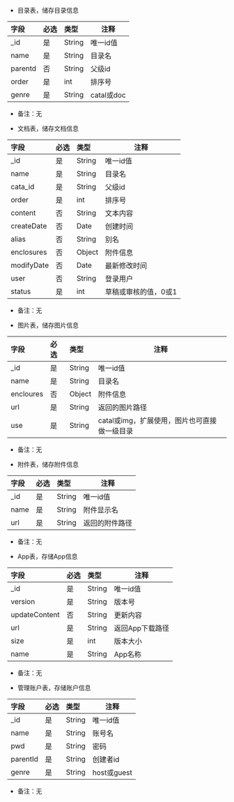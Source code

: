 
    
-  目录表，储存目录信息

|字段|必选|类型|注释|
|:----    |:-------    |:---|------      |
|_id    |是     |String |唯一id值             |
|name |是 |String |   目录名 |
|parentd |否 |String   |父级id    |
|order    | 是|int   |排序号     |
|genre |是     |String   |catal或doc  |

- 备注：无

-  文档表，储存文档信息

|字段|必选|类型|注释|
|:----    |:-------    |:---|------      |
|_id    |是     |String |唯一id值             |
|name |是 |String |   目录名 |
|cata_id |是 |String   |父级id    |
|order    | 是|int   |排序号     |
|content |否     |String   |文本内容  |
|createDate|否|Date|创建时间 |
|alias|否|String| 别名 |
|enclosures|否|Object|附件信息|
|modifyDate|否|Date|最新修改时间|
|user|否|String|登录用户|
|status|是|int|草稿或审核的值，0或1|

- 备注：无


-  图片表，储存图片信息

|字段|必选|类型|注释|
|:----    |:-------    |:---|------      |
|_id    |是     |String |唯一id值             |
|name |是 |String |   目录名 |
|encloures |否 |Object   |附件信息    |
|url    | 是|String   |返回的图片路径     |
|use |是     |String   |catal或img，扩展使用，图片也可直接做一级目录  |

- 备注：无

-  附件表，储存附件信息

|字段|必选|类型|注释|
|:----    |:-------    |:---|------      |
|_id    |是     |String |唯一id值             |
|name |是 |String |   附件显示名 |
|url    | 是|String   |返回的附件路径     |

- 备注：无

-  App表，存储App信息

|字段|必选|类型|注释|
|:----    |:-------    |:---|------      |
|_id    |是     |String |唯一id值             |
|version |是 |String |   版本号 |
|updateContent |否 |String   |更新内容    |
|url    | 是|String   |返回App下载路径     |
|size|是|int|版本大小|
|name |是     |String   |App名称  |

- 备注：无

-  管理账户表，存储账户信息

|字段|必选|类型|注释|
|:----    |:-------    |:---|------      |
|_id    |是     |String |唯一id值             |
|name |是 |String |   账号名 |
|pwd |是 |String   |密码    |
|parentId|是|String|创建者id|
|genre    | 是|String   | host或guest    |

- 备注：无
